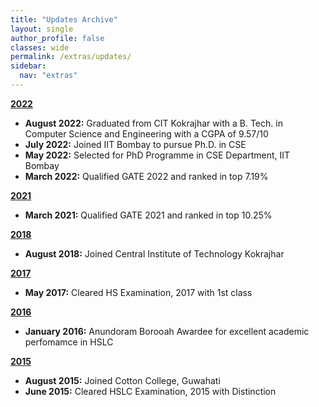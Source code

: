```yaml
---
title: "Updates Archive"
layout: single
author_profile: false
classes: wide
permalink: /extras/updates/
sidebar:
  nav: "extras"
---
```

**<u>2022</u>**

- **August 2022:** Graduated from CIT Kokrajhar with a B. Tech. in Computer Science and Engineering with a CGPA of 9.57/10
- **July 2022:** Joined IIT Bombay to pursue Ph.D. in CSE
- **May 2022:** Selected for PhD Programme in CSE Department, IIT Bombay
- **March 2022:** Qualified GATE 2022 and ranked in top 7.19%

**<u>2021</u>**
- **March 2021:** Qualified GATE 2021 and ranked in top 10.25%

**<u>2018</u>**
- **August 2018:** Joined Central Institute of Technology Kokrajhar 

**<u>2017</u>**
- **May 2017:** Cleared HS Examination, 2017 with 1st class

**<u>2016</u>**
- **January 2016:** Anundoram Borooah Awardee for excellent academic perfomamce in HSLC

**<u>2015</u>**
- **August 2015:** Joined Cotton College, Guwahati
- **June 2015:** Cleared HSLC Examination, 2015 with Distinction